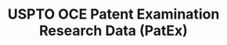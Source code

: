 ---
bigquery: https://console.cloud.google.com/bigquery?p=patents-public-data&d=uspto_oce_pair&page=dataset
citation: 'Graham, S. Marco, A., and Miller, A. (2015). “The USPTO Patent Examination
  Research Dataset: A Window on the Process of Patent Examination.”'
contributors: Graham, S. Marco, A., Miller, A.
cost: None
description: The latest version of PatEx (referred to below as the 2020 release) contains
  detailed information on nearly 11.9 million publicly-viewable provisional and non-provisional
  patent applications to the USPTO and over 4.6 million Patent Cooperation Treaty
  (PCT) applications. It is based on data that OCE downloaded from the Patent Examination
  Data System (PEDS) in April, 2021. The PEDS data are sourced from Public PAIR. The
  first time that OCE used PEDS as the basis of PatEx was for the 2019 release. We
  took the PEDS data and organized it into the familiar PatEx data files, which are
  based on the organization of the Public PAIR portal. The data files include information
  on each application’s characteristics, prosecution history, continuation history,
  claims of foreign priority, patent term adjustment history, publication history,
  and correspondence address information.
documentation: 'For the 2019 and later releases, new technical documentation is available
  https://www.uspto.gov/sites/default/files/documents/PatEx-2019-Technical-Doc.pdf


  A document describing the 2014-2017 data sets is available and can be cited as:
  Graham, Stuart J.H. and Marco, Alan C. and Miller, Richard, The USPTO Patent Examination
  Research Dataset: A Window on the Process of Patent Examination (November 30, 2015).
  Available at SSRN: https://ssrn.com/abstract=2702637.'
last_edit: Mon, 04 Apr 2022 19:06:22 GMT
location: https://www.uspto.gov/ip-policy/economic-research/research-datasets/patent-examination-research-dataset-public-pair
maintained_by: EconomicsData@uspto.gov
related_publications: https://ssrn.com/abstract=29956744, https://ssrn.com/abstract=2702637
schema_fields: '[''inventor_address_type'', ''earliest_pgpub_number'', ''foreign_parent_date'',
  ''correspondence_street_line_2'', ''correspondence_country_name'', ''appl_status_date'',
  ''correspondence_street_line_1'', ''parent_filing_date'', ''small_entity_indicator'',
  ''application_number_pair'', ''correspondence_name_line_1'', ''foreign_parent_id'',
  ''inventor_name_first'', ''inventor_region_code'', ''parent_country'', ''event_code'',
  ''recorded_date'', ''parent_application_number'', ''examiner_name_last'', ''wipo_pub_number'',
  ''inventor_country_name'', ''examiner_id'', ''continuation_type'', ''correspondence_postal_code'',
  ''correspondence_region_name'', ''correspondence_city'', ''event_description'',
  ''examiner_name_first'', ''patent_issue_date'', ''aia_first_to_file'', ''uspc_subclass'',
  ''appl_status_code'', ''application_type'', ''file_location'', ''inventor_rank'',
  ''inventor_name_middle'', ''examiner_art_unit'', ''correspondence_country_code'',
  ''filing_date'', ''disposal_type'', ''status_code'', ''application_number'', ''atty_docket_number'',
  ''inventor_country_code'', ''child_application_number'', ''invention_subject_matter'',
  ''status_description'', ''earliest_pgpub_date'', ''confirm_number'', ''patent_number'',
  ''child_filing_date'', ''correspondence_region_code'', ''parent_country_code'',
  ''customer_number'', ''correspondence_name_line_2'', ''sequence_number'', ''file_location_date'',
  ''wipo_pub_date'', ''abandon_date'', ''invention_title'', ''uspc_class'', ''examiner_name_middle'',
  ''inventor_name_last'']'
shortname: patex
tags:
- patents
- legal
- history
terms_of_use: 'USPTO’s online databases are not designed or intended to be a source
  for bulk downloads of USPTO data when accessed through the website’s interfaces.
  Individuals, companies, IP addresses, or blocks of IP addresses who, in effect,
  deny or decrease service by generating unusually high numbers of database accesses
  (searches, pages, or hits), whether generated manually or in an automated fashion,
  may be denied access to USPTO servers without notice.


  Bulk data products may be separately obtained from the USPTO, either for free or
  at the cost of dissemination. For details, see information on Electronic Bulk Data
  Products: https://www.uspto.gov/learning-and-resources/electronic-bulk-data-products'
title: USPTO OCE Patent Examination Research Data (PatEx)
uuid: 4342caa7-23af-420c-b2f6-6088f133df6a
---